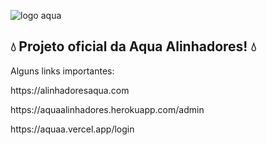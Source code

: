 ![logo aqua](https://aquaa.vercel.app/images/logo-4.png)


## 💧 Projeto oficial da Aqua Alinhadores! 💧

Alguns links importantes:

<p align="center">
   <p>https://alinhadoresaqua.com</br></p>
   <p>https://aquaalinhadores.herokuapp.com/admin</br></p>
   <p>https://aquaa.vercel.app/login</br></p>
</p>
